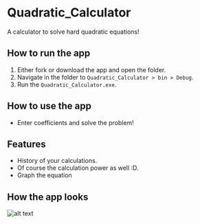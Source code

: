 # Quadratic_Calculator
A calculator to solve hard quadratic equations!

 ## How to run the app
   1. Either fork or download the app and open the folder.
   2. Navigate in the folder to `Quadratic_Calculator > bin > Debug`.
   3. Run the `Quadratic_Calculator.exe`.
 
 ## How to use the app
 - Enter coefficients and solve the problem!
 
 ## Features
 - History of your calculations.
 - Of course the calculation power as well :D.
 - Graph the equation
 
 ## How the app looks
![alt text](https://github.com/PinkFlamingoz/Quadratic_Calculator/blob/master/Quadratic%20Calculator%202023-10-14%2012-28-51.gif)
